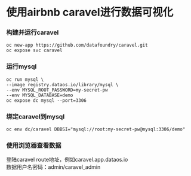 # 使用airbnb caravel进行数据可视化

###  构建并运行caravel
```
oc new-app https://github.com/datafoundry/caravel.git
oc expose svc caravel
```

### 运行mysql
```
oc run mysql \
--image registry.dataos.io/library/mysql \
--env MYSQL_ROOT_PASSWORD=my-secret-pw
--env MYSQL_DATABASE=demo
oc expose dc mysql --port=3306
```

###  绑定caravel到mysql
```
oc env dc/caravel DBBSI="mysql://root:my-secret-pw@mysql:3306/demo"
```

### 使用浏览器查看数据
登陆caravel route地址，例如caravel.app.dataos.io  
数据用户名密码：admin/caravel_admin


